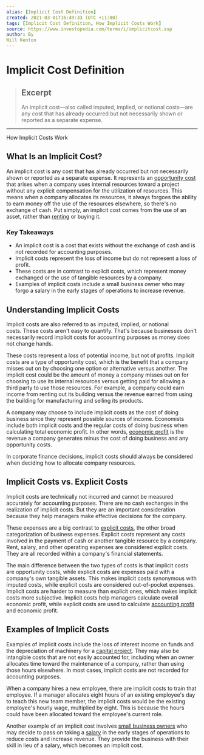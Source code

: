 ```yaml
---
alias: [Implicit Cost Definition]
created: 2021-03-01T16:49:33 (UTC +11:00)
tags: [Implicit Cost Definition, How Implicit Costs Work]
source: https://www.investopedia.com/terms/i/implicitcost.asp
author: By
Will Kenton
---
```


# Implicit Cost Definition

> ## Excerpt
> An implicit cost—also called imputed, implied, or notional costs—are any cost that has already occurred but not necessarily shown or reported as a separate expense.

---

How Implicit Costs Work
## What Is an Implicit Cost?

An implicit cost is any cost that has already occurred but not necessarily shown or reported as a separate expense. It represents an [opportunity cost](https://www.investopedia.com/terms/o/opportunitycost.asp) that arises when a company uses internal resources toward a project without any explicit compensation for the utilization of resources. This means when a company allocates its resources, it always forgoes the ability to earn money off the use of the resources elsewhere, so there's no exchange of cash. Put simply, an implicit cost comes from the use of an asset, rather than [renting](https://www.investopedia.com/financial-edge/1112/reasons-renting-is-better-than-buying.aspx) or buying it.

### Key Takeaways

-   An implicit cost is a cost that exists without the exchange of cash and is not recorded for accounting purposes.
-   Implicit costs represent the loss of income but do not represent a loss of profit.
-   These costs are in contrast to explicit costs, which represent money exchanged or the use of tangible resources by a company.
-   Examples of implicit costs include a small business owner who may forgo a salary in the early stages of operations to increase revenue.

## Understanding Implicit Costs

Implicit costs are also referred to as imputed, implied, or notional costs. These costs aren't easy to quantify. That's because businesses don’t necessarily record implicit costs for accounting purposes as money does not change hands.

These costs represent a loss of potential income, but not of profits. Implicit costs are a type of opportunity cost, which is the benefit that a company misses out on by choosing one option or alternative versus another. The implicit cost could be the amount of money a company misses out on for choosing to use its internal resources versus getting paid for allowing a third party to use those resources. For example, a company could earn income from renting out its building versus the revenue earned from using the building for manufacturing and selling its products.

A company may choose to include implicit costs as the cost of doing business since they represent possible sources of income. Economists include both implicit costs and the regular costs of doing business when calculating total economic profit. In other words, [economic profit](https://www.investopedia.com/terms/e/economicprofit.asp) is the revenue a company generates minus the cost of doing business and any opportunity costs.

In corporate finance decisions, implicit costs should always be considered when deciding how to allocate company resources.

## Implicit Costs vs. Explicit Costs

Implicit costs are technically not incurred and cannot be measured accurately for accounting purposes. There are no cash exchanges in the realization of implicit costs. But they are an important consideration because they help managers make effective decisions for the company.

These expenses are a big contrast to [explicit costs](https://www.investopedia.com/terms/e/explicitcost.asp), the other broad categorization of business expenses. Explicit costs represent any costs involved in the payment of cash or another tangible resource by a company. Rent, salary, and other operating expenses are considered explicit costs. They are all recorded within a company's financial statements.

The main difference between the two types of costs is that implicit costs are opportunity costs, while explicit costs are expenses paid with a company's own tangible assets. This makes implicit costs synonymous with imputed costs, while explicit costs are considered out-of-pocket expenses. Implicit costs are harder to measure than explicit ones, which makes implicit costs more subjective. Implicit costs help managers calculate overall economic profit, while explicit costs are used to calculate [accounting profit](https://www.investopedia.com/terms/a/accountingprofit.asp) and economic profit.

## Examples of Implicit Costs

Examples of implicit costs include the loss of interest income on funds and the depreciation of machinery for a [capital project](https://www.investopedia.com/terms/c/capital-project.asp). They may also be intangible costs that are not easily accounted for, including when an owner allocates time toward the maintenance of a company, rather than using those hours elsewhere. In most cases, implicit costs are not recorded for accounting purposes.

When a company hires a new employee, there are implicit costs to train that employee. If a manager allocates eight hours of an existing employee's day to teach this new team member, the implicit costs would be the existing employee's hourly wage, multiplied by eight. This is because the hours could have been allocated toward the employee's current role.

Another example of an implicit cost involves [small business owners](https://www.investopedia.com/articles/financialcareers/08/business-owner-relationships.asp) who may decide to pass on taking a [salary](https://www.investopedia.com/articles/personal-finance/031115/salary-vs-hourly-how-benefits-laws-differ.asp) in the early stages of operations to reduce costs and increase revenue. They provide the business with their skill in lieu of a salary, which becomes an implicit cost.
